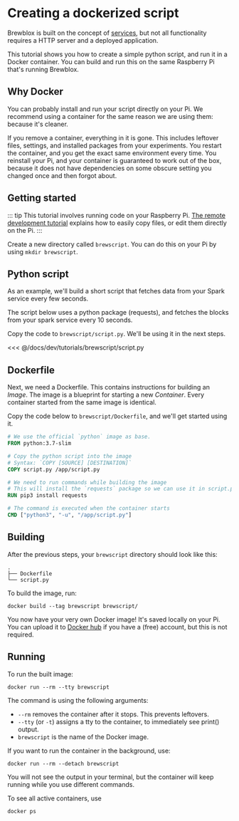 # Creating a dockerized script

Brewblox is built on the concept of [services](https://github.com/BrewBlox/brewblox-boilerplate), but not all functionality requires a HTTP server and a deployed application.

This tutorial shows you how to create a simple python script, and run it in a Docker container.
You can build and run this on the same Raspberry Pi that's running Brewblox.

## Why Docker

You can probably install and run your script directly on your Pi.
We recommend using a container for the same reason we are using them: because it's cleaner.

If you remove a container, everything in it is gone. This includes leftover files, settings, and installed packages from your experiments.
You restart the container, and you get the exact same environment every time.
You reinstall your Pi, and your container is guaranteed to work out of the box, because it does not have dependencies on some obscure setting you changed once and then forgot about.

## Getting started

::: tip
This tutorial involves running code on your Raspberry Pi. [The remote development tutorial](../deployment) explains how to easily copy files, or edit them directly on the Pi.
:::

Create a new directory called `brewscript`. You can do this on your Pi by using `mkdir brewscript`.

## Python script

As an example, we'll build a short script that fetches data from your Spark service every few seconds.

The script below uses a python package (requests), and fetches the blocks from your spark service every 10 seconds.

Copy the code to `brewscript/script.py`. We'll be using it in the next steps.

<<< @/docs/dev/tutorials/brewscript/script.py


## Dockerfile

Next, we need a Dockerfile. This contains instructions for building an *Image*.
The image is a blueprint for starting a new *Container*.
Every container started from the same image is identical.

Copy the code below to `brewscript/Dockerfile`, and we'll get started using it.

```Dockerfile
# We use the official `python` image as base.
FROM python:3.7-slim

# Copy the python script into the image
# Syntax: `COPY [SOURCE] [DESTINATION]`
COPY script.py /app/script.py

# We need to run commands while building the image
# This will install the `requests` package so we can use it in script.py
RUN pip3 install requests

# The command is executed when the container starts
CMD ["python3", "-u", "/app/script.py"]

```

## Building

After the previous steps, your `brewscript` directory should look like this:
```
.
├── Dockerfile
└── script.py
```

To build the image, run:
```
docker build --tag brewscript brewscript/
```

You now have your very own Docker image!
It's saved locally on your Pi. You can upload it to [Docker hub](https://hub.docker.com/) if you have a (free) account, but this is not required.

## Running

To run the built image:
```
docker run --rm --tty brewscript
```

The command is using the following arguments:
- `--rm` removes the container after it stops. This prevents leftovers.
- `--tty` (or `-t`) assigns a tty to the container, to immediately see print() output.
- `brewscript` is the name of the Docker image.

If you want to run the container in the background, use:
```
docker run --rm --detach brewscript
```

You will not see the output in your terminal, but the container will keep running while you use different commands.

To see all active containers, use
```
docker ps
```
